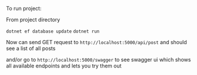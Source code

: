 To run project:

From project directory

`dotnet ef database update`
`dotnet run`

Now can send GET request to `http://localhost:5000/api/post` and should see a list of all posts

and/or go to `http://localhost:5000/swagger` to see swagger ui which shows all available endpoints and lets you try them out 
